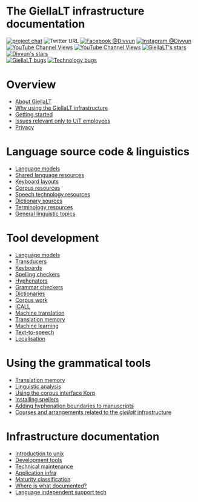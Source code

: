 # The GiellaLT infrastructure documentation

[![project chat](https://img.shields.io/badge/zulip-join_chat-brightgreen.svg?style=for-the-badge&logo=zulip)](https://chat.zulip.org)
![Twitter URL](https://img.shields.io/twitter/url?logo=twitter&style=for-the-badge&url=https%3A%2F%2Ftwitter.com%2Fdivvun)
[![Facebook @Divvun](https://img.shields.io/badge/Facebook-Divvun-brightgreen?style=for-the-badge&labelColor=black&logo=facebook)](https://facebook.com/Divvun)
[![Instagram @Divvun](https://img.shields.io/badge/Instagram-E4405F?style=for-the-badge&logo=instagram&logoColor=white)](https://www.instagram.com/divvun.no/)
 <br/>
[![YouTube Channel Views](https://img.shields.io/youtube/channel/views/UCkV9RzELCwl0SigSZpTif1A?style=social&label=Help%20videos)](https://www.youtube.com/channel/UCkV9RzELCwl0SigSZpTif1A)
[![YouTube Channel Views](https://img.shields.io/youtube/channel/views/UCT-1MTFDubjQBr4h1fpEQ0Q?style=social&label=Language)](https://www.youtube.com/channel/UCT-1MTFDubjQBr4h1fpEQ0Q)
[![GiellaLT's stars](https://img.shields.io/github/stars/giellalt?label=GiellaLT%20Stars&style=social)](https://github.com/search?q=user%3Agiellalt+stars%3A%3E0&type=Repositories&ref=advsearch&l=&l=)
[![Divvun's stars](https://img.shields.io/github/stars/divvun?label=Divvun%20Stars&style=social)](https://github.com/search?q=user%3Adivvun+stars%3A%3E0&type=Repositories&ref=advsearch&l=&l=)
 <br/>
[![GiellaLT bugs](https://img.shields.io/github/issues-search?label=GiellaLT%20bugs&query=user%3Agiellalt%20state%3Aopen&style=plastic)](https://github.com/search?q=user%3Agiellalt+state%3Aopen&type=Issues&ref=advsearch&l=&l=)
[![Technology bugs](https://img.shields.io/github/issues-search?label=Technology%20bugs&query=user%3Adivvun%20state%3Aopen&style=plastic)](https://github.com/search?q=user%3Adivvun+state%3Aopen&type=Issues&ref=advsearch&l=&l=)


# Overview

- [About GiellaLT](AboutGiellaLT.md)
- [Why using the GiellaLT infrastructure](https://indigenous-langtech.uit.no)
- [Getting started](infra/GettingStarted.md)
- [Issues relevant only to UiT employees](https://divvungiellatekno.github.io/giellalt.uit.no/)
- [Privacy](Personvern.md)

# Language source code & linguistics

<div>
<div class="twocolumn" markdown="1">

- [Language models](LanguageModels.md)
- [Shared language resources  ](SharedResources.md)
- [Keyboard layouts           ](KeyboardLayouts.md)
- [Corpus resources           ](CorpusResources.md)
- [Speech technology resources](SpeechTechnologyResources.md)
- [Dictionary sources         ](dicts/DictionarySources.md)
- [Terminology resources      ](TerminologyResources.md)
- [General linguistic topics  ](ling/common.md)

</div>
</div>

# Tool development

<div class="twocolumn" markdown="1">

- [Language models](lang/common/index.md)
- [Transducers](infra/Infrastructure.md)
- [Keyboards](keyboards/Overview.md)
- [Spelling checkers](proof/index.md)
- [Hyphenators](proof/hyph/index.md)
- [Grammar checkers](proof/gramcheck/GrammarCheckerDocumentation.md)
- [Dictionaries](dicts/dicts.md)
- [Corpus work](ling/corpusindex.md)
- [ICALL](https://giellalt.uit.no/ped/index.html) <!-- (ped/index.md) -->
- [Machine translation](mt/MachineTranslation.md)
- [Translation memory](tm/TranslationMemory.md)
- [Machine learning](ml/MachineLearning.md)
- [Text-to-speech](tts/index.md)
- [Localisation](localisation/Localisation.md)

</div>

# Using the grammatical tools

<div class="twocolumn" markdown="1">

- [Translation memory ](tm/TranslationMemory.md)
- [Linguistic analysis](ling/LinguisticAnalysis.md)
- [Using the corpus interface Korp](lang/common/Korp_usage.md)
- [Installing spellers](proof/installing/index.md)
- [Adding hyphenation boundaries to manuscripts](proof/hyph/how-to-hyphenate-without-hyphenator.md)
- [Courses and arrangements related to the *giellalt* infrastructure](courses/index.md)

</div>

# Infrastructure documentation

<div class="twocolumn" markdown="1">

- [Introduction to unix](tools/newunix.md)
- [Development tools](tools/tools.md)
- [Technical maintenance](infra/TechnicalMaintenance.md)
- [Application infra](infra/ApplicationInfrastructure.md)
- [Maturity classification](MaturityClassification.md)
- [Where is what documented?](DocumentationGuide.md)
- [Language independent support tech](https://github.com/divvun)

</div>
